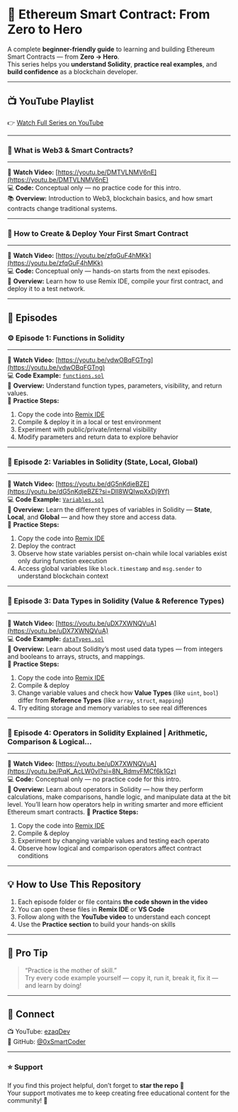 # 🚀 Ethereum Smart Contract: From Zero to Hero

A complete **beginner-friendly guide** to learning and building Ethereum Smart Contracts — from **Zero → Hero**.  
This series helps you **understand Solidity**, **practice real examples**, and **build confidence** as a blockchain developer.

---

## 📺 YouTube Playlist  
👉 [Watch Full Series on YouTube](https://youtube.com/playlist?list=PLTqLJyAWopd6t0umMSG9JEiMw-z31Z7qL&si=ukgNIbnr3dLikgVa)

---

### 🧠 What is Web3 & Smart Contracts?  
---
🔗 **Watch Video:** [https://youtu.be/DMTVLNMV6nE](https://youtu.be/DMTVLNMV6nE)  
💻 **Code:** Conceptual only — no practice code for this intro.  
📚 **Overview:** Introduction to Web3, blockchain basics, and how smart contracts change traditional systems.

---

### 🧱 How to Create & Deploy Your First Smart Contract  
---
🔗 **Watch Video:** [https://youtu.be/zfqGuF4hMKk](https://youtu.be/zfqGuF4hMKk)  
💻 **Code:** Conceptual only — hands-on starts from the next episodes.  
🧩 **Overview:** Learn how to use Remix IDE, compile your first contract, and deploy it to a test network.

---
## 📘 Episodes


### ⚙️ Episode 1: Functions in Solidity  
---
🔗 **Watch Video:** [https://youtu.be/vdwOBqFGTng](https://youtu.be/vdwOBqFGTng)  
💻 **Code Example:** [`functions.sol`](https://github.com/0xSmartCoder/Ethereum-Smart-Contract-From-Zero-to-Hero/blob/main/functions.sol)  
🧠 **Overview:** Understand function types, parameters, visibility, and return values.  
📝 **Practice Steps:**  
1. Copy the code into [Remix IDE](https://remix.ethereum.org)  
2. Compile & deploy it in a local or test environment  
3. Experiment with public/private/internal visibility  
4. Modify parameters and return data to explore behavior  

---

### 🧩 Episode 2: Variables in Solidity (State, Local, Global)  
---
🔗 **Watch Video:** [https://youtu.be/dG5nKdjeBZE](https://youtu.be/dG5nKdjeBZE?si=DlI8WQIwpXxDj9Yf)  
💻 **Code Example:** [`Variables.sol`](https://github.com/0xSmartCoder/Ethereum-Smart-Contract-From-Zero-to-Hero/blob/main/Variables.sol)  
🧠 **Overview:** Learn the different types of variables in Solidity — **State**, **Local**, and **Global** — and how they store and access data.  
📝 **Practice Steps:**  
1. Copy the code into [Remix IDE](https://remix.ethereum.org)  
2. Deploy the contract  
3. Observe how state variables persist on-chain while local variables exist only during function execution  
4. Access global variables like `block.timestamp` and `msg.sender` to understand blockchain context  

---

### 🔢 Episode 3: Data Types in Solidity (Value & Reference Types)  
---
🔗 **Watch Video:** [https://youtu.be/uDX7XWNQVuA](https://youtu.be/uDX7XWNQVuA)  
💻 **Code Example:** [`dataTypes.sol`](https://github.com/0xSmartCoder/Ethereum-Smart-Contract-From-Zero-to-Hero/blob/main/dataTypes.sol)  
🧠 **Overview:** Learn about Solidity’s most used data types — from integers and booleans to arrays, structs, and mappings.  
📝 **Practice Steps:**  
1. Copy the code into [Remix IDE](https://remix.ethereum.org)  
2. Compile & deploy  
3. Change variable values and check how **Value Types** (like `uint`, `bool`) differ from **Reference Types** (like `array`, `struct`, `mapping`)  
4. Try editing storage and memory variables to see real differences  

---

### 🔢 Episode 4: Operators in Solidity Explained | Arithmetic, Comparison & Logical... 
---
🔗 **Watch Video:** [https://youtu.be/uDX7XWNQVuA](https://youtu.be/PqK_AcLW0vI?si=8N_RdmvFMCf6k1Gz)  
💻 **Code:** Conceptual only — no practice code for this intro.  
🧠 **Overview:** Learn about operators in Solidity — how they perform calculations, make comparisons, handle logic, and manipulate data at the bit level. You’ll learn how operators help in writing smarter and more efficient Ethereum smart contracts. 
📝 **Practice Steps:**  
1. Copy the code into [Remix IDE](https://remix.ethereum.org)  
2. Compile & deploy  
3. Experiment by changing variable values and testing each operato 
4. Observe how logical and comparison operators affect contract conditions 

---

## 💡 How to Use This Repository  
1. Each episode folder or file contains **the code shown in the video**  
2. You can open these files in **Remix IDE** or **VS Code**  
3. Follow along with the **YouTube video** to understand each concept  
4. Use the **Practice section** to build your hands-on skills  

---

## 🧠 Pro Tip  
> “Practice is the mother of skill.”  
> Try every code example yourself — copy it, run it, break it, fix it — and learn by doing!  

---

## 🤝 Connect  
📺 YouTube: [ezaqDev](https://youtube.com/@ezaqdev)  
💼 GitHub: [@0xSmartCoder](https://github.com/0xSmartCoder)

---

### ⭐ Support  
If you find this project helpful, don’t forget to **star the repo** 🌟  
Your support motivates me to keep creating free educational content for the community! 💙
